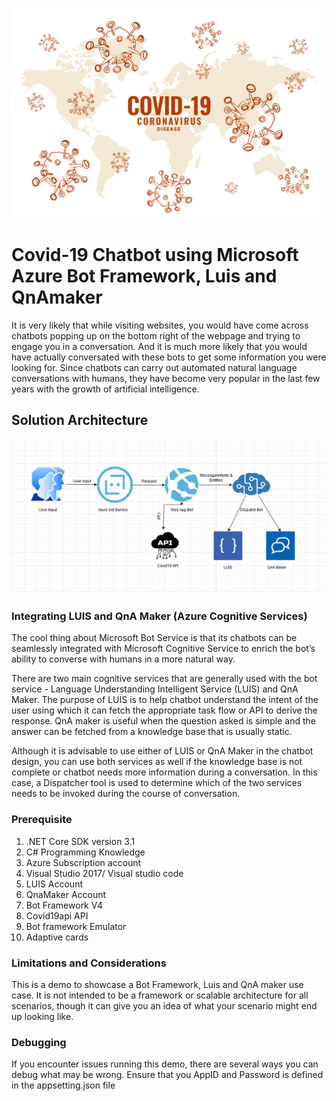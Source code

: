 ![bot](image/covid-bot.jpg) 
# Covid-19 Chatbot using Microsoft Azure Bot Framework, Luis and QnAmaker
It is very likely that while visiting websites, you would have come across chatbots popping up on the bottom right of the webpage and trying to engage you in a conversation. And it is much more likely that you would have actually conversated with these bots to get some information you were looking for. Since chatbots can carry out automated natural language conversations with humans, they have become very popular in the last few years with the growth of artificial intelligence.

## Solution Architecture
![architecture](image/architecture.png)

### Integrating LUIS and QnA Maker (Azure Cognitive Services)
The cool thing about Microsoft Bot Service is that its chatbots can be seamlessly integrated with Microsoft Cognitive Service to enrich the bot’s ability to converse with humans in a more natural way.

There are two main cognitive services that are generally used with the bot service - Language Understanding Intelligent Service (LUIS) and QnA Maker. The purpose of LUIS is to help chatbot understand the intent of the user using which it can fetch the appropriate task flow or API to derive the response. QnA maker is useful when the question asked is simple and the answer can be fetched from a knowledge base that is usually static.

Although it is advisable to use either of LUIS or QnA Maker in the chatbot design, you can use both services as well if the knowledge base is not complete or chatbot needs more information during a conversation. In this case, a Dispatcher tool is used to determine which of the two services needs to be invoked during the course of conversation.

### Prerequisite
1) .NET Core SDK version 3.1
2) C# Programming Knowledge
3) Azure Subscription account
4) Visual Studio 2017/ Visual studio code
5) LUIS Account
6) QnaMaker Account
7) Bot Framework V4
8) Covid19api API
9) Bot framework Emulator 
10) Adaptive cards

### Limitations and Considerations

This is a demo to showcase a Bot Framework, Luis and QnA maker use case.  It is not intended to be a framework or scalable architecture for all scenarios, though it can give you an idea of what your scenario might end up looking like.

### Debugging

If you encounter issues running this demo, there are several ways you can debug what may be wrong.
Ensure that you AppID and Password is defined in the appsetting.json file 
